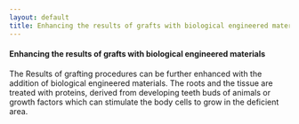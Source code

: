 ```yaml
---
layout: default
title: Enhancing the results of grafts with biological engineered materials
---
```





<h4>Enhancing the results of grafts with biological engineered materials</h4>
<p></p>

<p>The Results of grafting procedures can be further enhanced with the addition of biological engineered materials. The roots and the tissue are treated with proteins, derived from developing teeth buds of animals or growth factors which can stimulate the body cells to grow in the deficient area.
</p>
